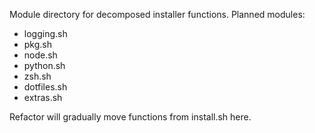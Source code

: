 Module directory for decomposed installer functions.
Planned modules:
- logging.sh
- pkg.sh
- node.sh
- python.sh
- zsh.sh
- dotfiles.sh
- extras.sh

Refactor will gradually move functions from install.sh here.
